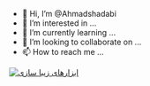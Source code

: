 - 👋 Hi, I’m @Ahmadshadabi
- 👀 I’m interested in ...
- 🌱 I’m currently learning ...
- 💞️ I’m looking to collaborate on ...
- 📫 How to reach me ...

<!---
Ahmadshadabi/Ahmadshadabi is a ✨ special ✨ repository because its `README.md` (this file) appears on your GitHub profile.
You can click the Preview link to take a look at your changes.
--->
<a href="http://parstools.com/"><img src="http://githup.com/static/gif-animation/islamic/islamic-parstools-96.gif" border="0" alt=" ابزارهای زیبا سازی" /></a>
